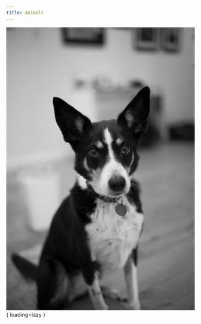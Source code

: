 ```yaml
---
title: Animals
---
```


![Sony Alpha 7 CR, Voighlander Nokton 40mm f1.2](./images/DSC00044-Edit.jpg){ loading=lazy }
